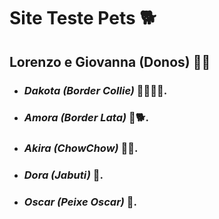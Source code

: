 # Site Teste Pets :dog2:

## Lorenzo e Giovanna (Donos) :couple::kiss:

- ### *Dakota (Border Collie)* :feet::sheep::ram::goat:.

- ### *Amora (Border Lata)* :feet::dog2:.

- ### *Akira (ChowChow)* :feet::bear:.

- ### *Dora (Jabuti)* :turtle:. 

- ### *Oscar (Peixe Oscar)* :tropical_fish:.

